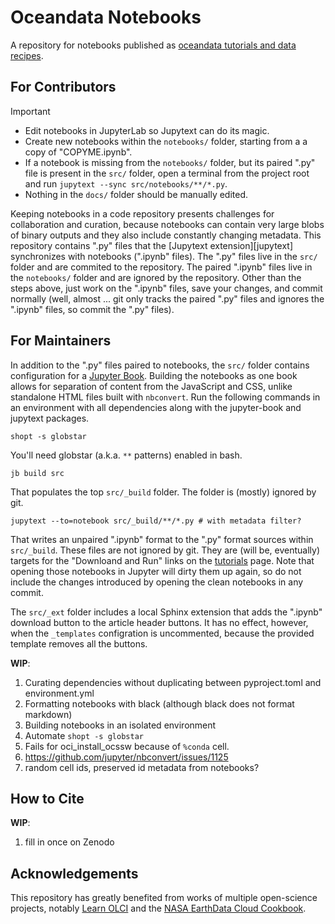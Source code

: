 # Oceandata Notebooks

A repository for notebooks published as [oceandata tutorials and data recipes][tutorials].

## For Contributors

> [!IMPORTANT]
> - Edit notebooks in JupyterLab so Jupytext can do its magic.
> - Create new notebooks within the `notebooks/` folder, starting from a a copy of "COPYME.ipynb".
> - If a notebook is missing from the `notebooks/` folder, but its paired ".py" file is present in
>   the `src/` folder, open a terminal from the project root and run `jupytext --sync src/notebooks/**/*.py`.
> - Nothing in the `docs/` folder should be manually edited.

Keeping notebooks in a code repository presents challenges for collaboration and curation,
because notebooks can contain very large blobs of binary outputs and they also include
constantly changing metadata. This repository contains ".py" files that the [Jupytext extension][jupytext]
synchronizes with notebooks (".ipynb" files). The ".py" files live
in the `src/` folder and are commited to the repository. The paired ".ipynb" files live
in the `notebooks/` folder and are ignored by the repository. Other than the steps above,
just work on the ".ipynb" files, save your changes, and commit normally (well, almost ... git
only tracks the paired ".py" files and ignores the ".ipynb" files, so commit the ".py" files).

## For Maintainers

In addition to the ".py" files paired to notebooks, the `src/` folder contains configuration
for a [Jupyter Book][jb]. Building the notebooks as one book allows for separation
of content from the JavaScript and CSS, unlike standalone HTML files built with `nbconvert`. Run
the following commands in an environment with all dependencies along with the jupyter-book and jupytext packages.
```
shopt -s globstar
```
You'll need globstar (a.k.a. `**` patterns) enabled in bash.

```
jb build src
```
That populates the top `src/_build` folder. The folder is (mostly) ignored by git.

```
jupytext --to=notebook src/_build/**/*.py # with metadata filter?
```
That writes an unpaired ".ipynb" format to the ".py" format sources within `src/_build`. These files are not
ignored by git. They are (will be, eventually) targets for the "Downloand and Run" links on the [tutorials][tutorials] page. Note that opening those notebooks in Jupyter will dirty them up again, so
do not include the changes introduced by opening the clean notebooks in any commit.

The `src/_ext` folder includes a local Sphinx extension that adds the ".ipynb" download
button to the article header buttons. It has no effect, however, when the `_templates` configration
is uncommented, because the provided template removes all the buttons.

**WIP**:

1. Curating dependencies without duplicating between pyproject.toml and environment.yml
1. Formatting notebooks with black (although black does not format markdown)
1. Building notebooks in an isolated environment
1. Automate `shopt -s globstar`
1. Fails for oci_install_ocssw because of `%conda` cell.
1. https://github.com/jupyter/nbconvert/issues/1125
1. random cell ids, preserved id metadata from notebooks?

## How to Cite

**WIP**:

1. fill in once on Zenodo

## Acknowledgements
This repository has greatly benefited from works of multiple open-science projects, notably [Learn OLCI][learn-olci] and the [NASA EarthData Cloud Cookbook][cookbook].

[tutorials]: https://oceancolor.gsfc.nasa.gov/resources/docs/tutorials
[jupyterlab]: https://jupyter.org
[jb]: https://jupyterbook.org
[learn-olci]: https://github.com/wekeo/learn-olci/blob/main/README.md
[cookbook]: https://nasa-openscapes.github.io/earthdata-cloud-cookbook

